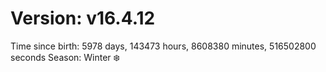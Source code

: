 # Version: v16.4.12
Time since birth: 5978 days, 143473 hours, 8608380 minutes, 516502800 seconds
Season: Winter ❄️
